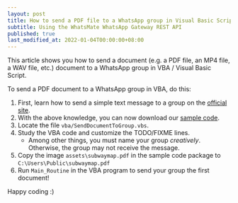 ```yaml
---
layout: post
title: How to send a PDF file to a WhatsApp group in Visual Basic Script / VBA
subtitle: Using the WhatsMate WhatsApp Gateway REST API
published: true
last_modified_at: 2022-01-04T00:00:00+08:00
---
```


This article shows you how to send a document (e.g. a PDF file, an MP4 file, a WAV file, etc.) document to a WhatsApp group in VBA / Visual Basic Script.


To send a PDF document to a WhatsApp group in VBA, do this:

1. First, learn how to send a simple text message to a group on the [official site](https://www.whatsmate.net/whatsapp-group-message-api.html).
2. With the above knowledge, you can now download our [sample code](https://github.com/whatsmate/wa-demos/archive/master.zip).
3. Locate the file `vba/SendDocumentToGroup.vbs`.  <script src="https://gist.github.com/whatsmate/e9f997da9a73db8f366007114b264525.js"></script>
4. Study the VBA code and customize the TODO/FIXME lines.
   * Among other things, you must name your group *creatively*. Otherwise, the group may not receive the message.
5. Copy the image `assets\subwaymap.pdf` in the sample code package to `C:\Users\Public\subwaymap.pdf`
6. Run `Main_Routine` in the VBA program to send your group the first document!


Happy coding :) 


<br>
<script async src="//pagead2.googlesyndication.com/pagead/js/adsbygoogle.js"></script>
<ins class="adsbygoogle"
     style="display:inline-block;width:728px;height:90px"
     data-ad-client="ca-pub-7383487179928477"
     data-ad-slot="6959057004"></ins>
<script>
(adsbygoogle = window.adsbygoogle || []).push({});
</script>
<br>

